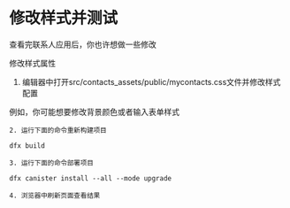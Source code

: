 # 修改样式并测试

查看完联系人应用后，你也许想做一些修改

修改样式属性

1. 编辑器中打开src/contacts\_assets/public/mycontacts.css文件并修改样式配置

例如，你可能想要修改背景颜色或者输入表单样式

    2. 运行下面的命令重新构建项目

```text
dfx build
```

    3. 运行下面的命令部署项目

```text
dfx canister install --all --mode upgrade
```

    4. 浏览器中刷新页面查看结果

